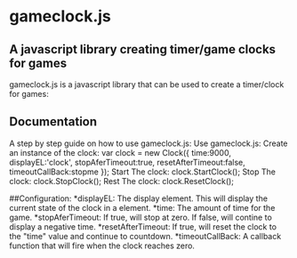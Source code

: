 # gameclock.js 

## A javascript library creating timer/game clocks for games



gameclock.js is a javascript library that can be used to create a timer/clock for games:


## Documentation


A step by step guide on how to use gameclock.js:
Use gameclock.js:
	<script type="text/javascript" src="js/gameclock.js"></script>
Create an instance of the clock:
	var clock = new Clock({
		time:9000,
		displayEL:'clock',
		stopAferTimeout:true,
		resetAfterTimeout:false,
		timeoutCallBack:stopme
	});
	Start The clock:
	clock.StartClock();
	Stop The clock:
	clock.StopClock();
	Rest The clock:
	clock.ResetClock();

##Configuration:
*displayEL: The display element. This will display the current state of the clock in a element.
*time: The amount of time for the game.
*stopAferTimeout: If true, will stop at zero. If false, will contine to display a negative time.
*resetAfterTimeout: If true, will reset the clock to the "time" value and continue to countdown.
*timeoutCallBack: A callback function that will fire when the clock reaches zero.
